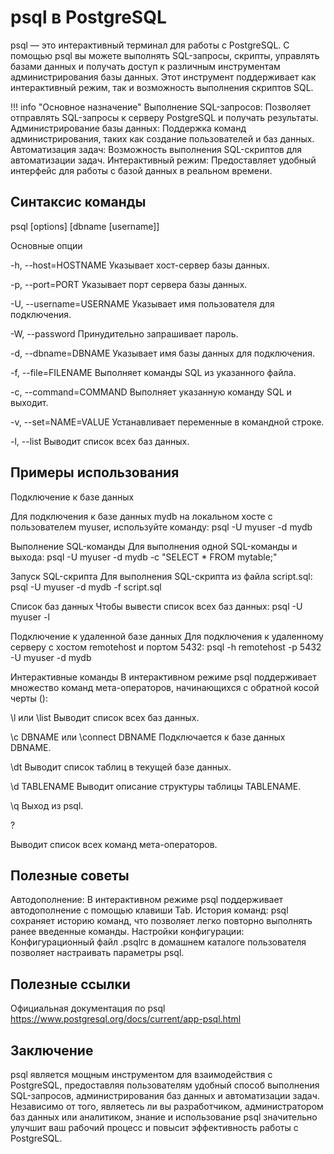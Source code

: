 # psql в PostgreSQL
psql — это интерактивный терминал для работы с PostgreSQL. С помощью psql вы можете выполнять SQL-запросы, скрипты, управлять базами данных и получать доступ к различным инструментам администрирования базы данных. Этот инструмент поддерживает как интерактивный режим, так и возможность выполнения скриптов SQL.

!!! info "Основное назначение"
    Выполнение SQL-запросов: Позволяет отправлять SQL-запросы к серверу PostgreSQL и получать результаты.
    Администрирование базы данных: Поддержка команд администрирования, таких как создание пользователей и баз данных.
    Автоматизация задач: Возможность выполнения SQL-скриптов для автоматизации задач.
    Интерактивный режим: Предоставляет удобный интерфейс для работы с базой данных в реальном времени.

## Синтаксис команды
psql [options] [dbname [username]]

Основные опции

-h, --host=HOSTNAME
Указывает хост-сервер базы данных.

-p, --port=PORT
Указывает порт сервера базы данных.

-U, --username=USERNAME
Указывает имя пользователя для подключения.

-W, --password
Принудительно запрашивает пароль.

-d, --dbname=DBNAME
Указывает имя базы данных для подключения.

-f, --file=FILENAME
Выполняет команды SQL из указанного файла.

-c, --command=COMMAND
Выполняет указанную команду SQL и выходит.

-v, --set=NAME=VALUE
Устанавливает переменные в командной строке.

-l, --list
Выводит список всех баз данных.

## Примеры использования
Подключение к базе данных

Для подключения к базе данных mydb на локальном хосте с пользователем myuser, используйте команду:
psql -U myuser -d mydb

Выполнение SQL-команды
Для выполнения одной SQL-команды и выхода:
psql -U myuser -d mydb -c "SELECT * FROM mytable;"

Запуск SQL-скрипта
Для выполнения SQL-скрипта из файла script.sql:
psql -U myuser -d mydb -f script.sql

Список баз данных
Чтобы вывести список всех баз данных:
psql -U myuser -l

Подключение к удаленной базе данных
Для подключения к удаленному серверу с хостом remotehost и портом 5432:
psql -h remotehost -p 5432 -U myuser -d mydb

Интерактивные команды
В интерактивном режиме psql поддерживает множество команд мета-операторов, начинающихся с обратной косой черты (\):

\l или \list
Выводит список всех баз данных.

\c DBNAME или \connect DBNAME
Подключается к базе данных DBNAME.

\dt
Выводит список таблиц в текущей базе данных.

\d TABLENAME
Выводит описание структуры таблицы TABLENAME.

\q
Выход из psql.

\?

Выводит список всех команд мета-операторов.

## Полезные советы
Автодополнение: В интерактивном режиме psql поддерживает автодополнение с помощью клавиши Tab.
История команд: psql сохраняет историю команд, что позволяет легко повторно выполнять ранее введенные команды.
Настройки конфигурации: Конфигурационный файл .psqlrc в домашнем каталоге пользователя позволяет настраивать параметры psql.

## Полезные ссылки
Официальная документация по psql
https://www.postgresql.org/docs/current/app-psql.html

## Заключение
psql является мощным инструментом для взаимодействия с PostgreSQL, предоставляя пользователям удобный способ выполнения SQL-запросов, администрирования баз данных и автоматизации задач. Независимо от того, являетесь ли вы разработчиком, администратором баз данных или аналитиком, знание и использование psql значительно улучшит ваш рабочий процесс и повысит эффективность работы с PostgreSQL.